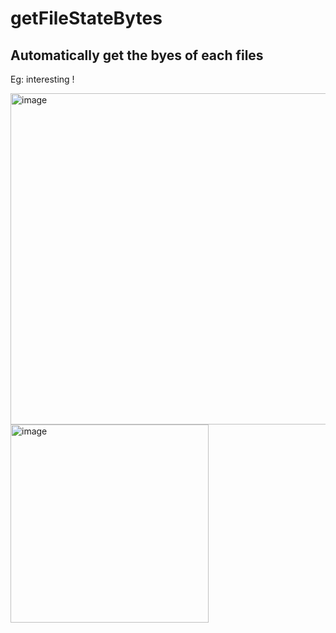 # getFileStateBytes

## Automatically get the byes of each files

Eg: interesting !


<img width="530" alt="image" src="https://github.com/huanhunmao/getFileStateBytes_vscodePlugin/assets/65914304/0e5a8b75-f895-4483-923a-ef9983d5a18d">


<img width="317" alt="image" src="https://github.com/huanhunmao/getFileStateBytes_vscodePlugin/assets/65914304/598261bb-9793-4f93-84ba-24729fbb35aa">
